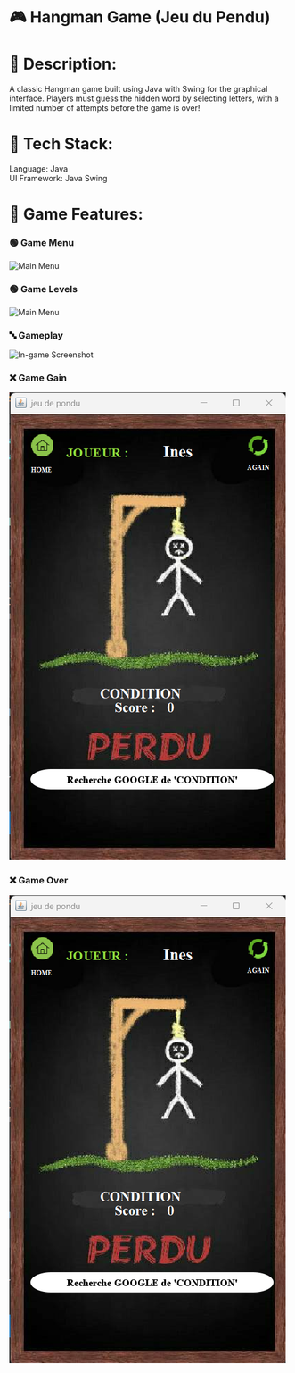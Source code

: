# 🎮 Hangman Game (Jeu du Pendu)
# 📌 Description:
A classic Hangman game built using Java with Swing for the graphical interface. Players must guess the hidden word by selecting letters, with a limited number of attempts before the game is over!

# 🔹 Tech Stack:
Language: Java <br/>
UI Framework: Java Swing <br/>

# 🔹 Game Features:

### 🟢 Game Menu  
![Main Menu](screenshots/main_menu.png)  

### 🟢 Game Levels 
![Main Menu](screenshots/main_menu.png) 

### 🔤 Gameplay  
![In-game Screenshot](screenshots/gameplay.png)  

### ❌ Game Gain  
![Game Over](screenshots/game_over.png)  

### ❌ Game Over  
![Game Over](screenshots/game_over.png)  

